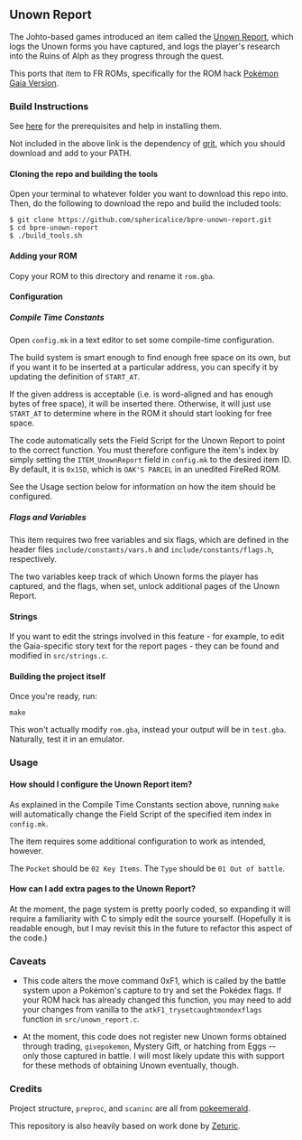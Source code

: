 ## Unown Report

The Johto-based games introduced an item called the [Unown Report](https://bulbapedia.bulbagarden.net/wiki/Unown_Report), which logs the Unown forms you have captured, and logs the player's research into the Ruins of Alph as they progress through the quest.

This ports that item to FR ROMs, specifically for the ROM hack [Pokémon Gaia Version](http://www.pokecommunity.com/showthread.php?t=326118).

### Build Instructions

See [here](https://gist.github.com/Zeturic/db1611cc7b17c3140f9b9af32e1b596b) for the prerequisites and help in installing them.

Not included in the above link is the dependency of [grit](https://www.coranac.com/man/grit/html/grit.htm), which you should download and add to your PATH.

#### Cloning the repo and building the tools

Open your terminal to whatever folder you want to download this repo into. Then, do the following to download the repo and build the included tools:

```shell
$ git clone https://github.com/sphericalice/bpre-unown-report.git
$ cd bpre-unown-report
$ ./build_tools.sh
```

#### Adding your ROM

Copy your ROM to this directory and rename it `rom.gba`.

#### Configuration

##### Compile Time Constants

Open `config.mk` in a text editor to set some compile-time configuration.

The build system is smart enough to find enough free space on its own, but if you want it to be inserted at a particular address, you can specify it by updating the definition of `START_AT`.

If the given address is acceptable (i.e. is word-aligned and has enough bytes of free space), it will be inserted there. Otherwise, it will just use `START_AT` to determine where in the ROM it should start looking for free space.

The code automatically sets the Field Script for the Unown Report to point to the correct function. You must therefore configure the item's index by simply setting the `ITEM_UnownReport` field in `config.mk` to the desired item ID. By default, it is `0x15D`, which is `OAK'S PARCEL` in an unedited FireRed ROM.

See the Usage section below for information on how the item should be configured.

##### Flags and Variables

This item requires two free variables and six flags, which are defined in the header files `include/constants/vars.h` and `include/constants/flags.h`, respectively.

The two variables keep track of which Unown forms the player has captured, and the flags, when set, unlock additional pages of the Unown Report.

#### Strings

If you want to edit the strings involved in this feature - for example, to edit the Gaia-specific story text for the report pages - they can be found and modified in `src/strings.c`.

#### Building the project itself

Once you're ready, run:

```shell
make
```

This won't actually modify `rom.gba`, instead your output will be in `test.gba`. Naturally, test it in an emulator.

### Usage

#### How should I configure the Unown Report item?

As explained in the Compile Time Constants section above, running `make` will automatically change the Field Script of the specified item index in `config.mk`.

The item requires some additional configuration to work as intended, however.

The `Pocket` should be `02 Key Items`. The `Type` should be `01 Out of battle`.

#### How can I add extra pages to the Unown Report?

At the moment, the page system is pretty poorly coded, so expanding it will require a familiarity with C to simply edit the source yourself. (Hopefully it is readable enough, but I may revisit this in the future to refactor this aspect of the code.)

### Caveats

* This code alters the move command 0xF1, which is called by the battle system upon a Pokémon's capture to try and set the Pokédex flags. If your ROM hack has already changed this function, you may need to add your changes from vanilla to the `atkF1_trysetcaughtmondexflags` function in `src/unown_report.c`.

* At the moment, this code does not register new Unown forms obtained through trading, `givepokemon`, Mystery Gift, or hatching from Eggs -- only those captured in battle. I will most likely update this with support for these methods of obtaining Unown eventually, though.

### Credits

Project structure, `preproc`, and `scaninc` are all from [pokeemerald](https://github.com/pret/pokeemerald).

This repository is also heavily based on work done by [Zeturic](https://github.com/Zeturic).
